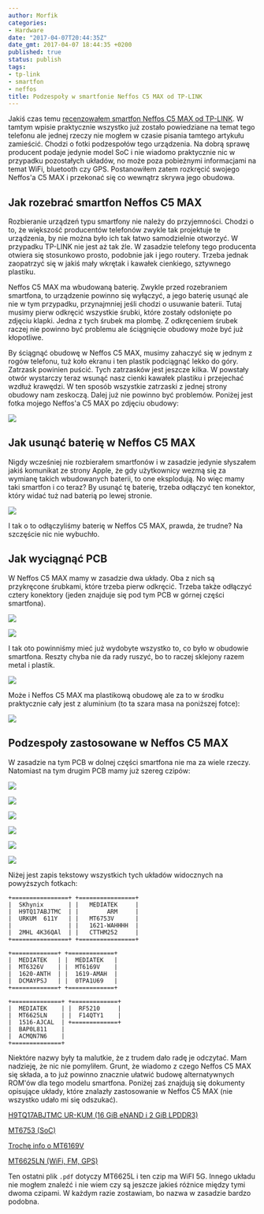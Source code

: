```yaml
---
author: Morfik
categories:
- Hardware
date: "2017-04-07T20:44:35Z"
date_gmt: 2017-04-07 18:44:35 +0200
published: true
status: publish
tags:
- tp-link
- smartfon
- neffos
title: Podzespoły w smartfonie Neffos C5 MAX od TP-LINK
---
```


Jakiś czas temu [recenzowałem smartfon Neffos C5 MAX od
TP-LINK](/post/recenzja-smartfon-neffos-c5-max-od-tp-link/). W tamtym wpisie
praktycznie wszystko już zostało powiedziane na temat tego telefonu ale jednej rzeczy nie mogłem w
czasie pisania tamtego artykułu zamieścić. Chodzi o fotki podzespołów tego urządzenia. Na dobrą
sprawę producent podaje jedynie model SoC i nie wiadomo praktycznie nic w przypadku pozostałych
układów, no może poza pobieżnymi informacjami na temat WiFi, bluetooth czy GPS. Postanowiłem zatem
rozkręcić swojego Neffos'a C5 MAX i przekonać się co wewnątrz skrywa jego obudowa.

<!--more-->
## Jak rozebrać smartfon Neffos C5 MAX

Rozbieranie urządzeń typu smartfony nie należy do przyjemności. Chodzi o to, że większość
producentów telefonów zwykle tak projektuje te urządzenia, by nie można było ich tak łatwo
samodzielnie otworzyć. W przypadku TP-LINK nie jest aż tak źle. W zasadzie telefony tego producenta
otwiera się stosunkowo prosto, podobnie jak i jego routery. Trzeba jednak zaopatrzyć się w jakiś
mały wkrętak i kawałek cienkiego, sztywnego plastiku.

Neffos C5 MAX ma wbudowaną baterię. Zwykle przed rozebraniem smartfona, to urządzenie powinno się
wyłączyć, a jego baterię usunąć ale nie w tym przypadku, przynajmniej jeśli chodzi o usuwanie
baterii. Tutaj musimy pierw odkręcić wszystkie śrubki, które zostały odsłonięte po zdjęciu klapki.
Jedna z tych śrubek ma plombę. Z odkręceniem śrubek raczej nie powinno być problemu ale ściągnięcie
obudowy może być już kłopotliwe.

By ściągnąć obudowę w Neffos C5 MAX, musimy zahaczyć się w jednym z rogów telefonu, tuż koło ekranu
i ten plastik podciągnąć lekko do góry. Zatrzask powinien puścić. Tych zatrzasków jest jeszcze
kilka. W powstały otwór wystarczy teraz wsunąć nasz cienki kawałek plastiku i przejechać wzdłuż
krawędzi. W ten sposób wszystkie zatrzaski z jednej strony obudowy nam zeskoczą. Dalej już nie
powinno być problemów. Poniżej jest fotka mojego Neffos'a C5 MAX po zdjęciu obudowy:

![](/img/2017/04/001.podzespoly-neffos-c5-max-tp-link.jpg#huge)

## Jak usunąć baterię w Neffos C5 MAX

Nigdy wcześniej nie rozbierałem smartfonów i w zasadzie jedynie słyszałem jakiś komunikat ze strony
Apple, że gdy użytkownicy wezmą się za wymianę takich wbudowanych baterii, to one eksplodują. No
więc mamy taki smartfon i co teraz? By usunąć tę baterię, trzeba odłączyć ten konektor, który widać
tuż nad baterią po lewej stronie.

![](/img/2017/04/002.podzespoly-neffos-c5-max-tp-link.jpg#huge)

I tak o to odłączyliśmy baterię w Neffos C5 MAX, prawda, że trudne? Na szczęście nic nie wybuchło.

## Jak wyciągnąć PCB

W Neffos C5 MAX mamy w zasadzie dwa układy. Oba z nich są przykręcone śrubkami, które trzeba pierw
odkręcić. Trzeba także odłączyć cztery konektory (jeden znajduje się pod tym PCB w górnej części
smartfona).

![](/img/2017/04/003.podzespoly-neffos-c5-max-tp-link.jpg#huge)

![](/img/2017/04/004.podzespoly-neffos-c5-max-tp-link.jpg#huge)

I tak oto powinniśmy mieć już wydobyte wszystko to, co było w obudowie smartfona. Reszty chyba nie
da rady ruszyć, bo to raczej sklejony razem metal i plastik.

![](/img/2017/04/005.podzespoly-neffos-c5-max-tp-link.jpg#huge)

Może i Neffos C5 MAX ma plastikową obudowę ale za to w środku praktycznie cały jest z aluminium (to
ta szara masa na poniższej fotce):

![](/img/2017/04/006.podzespoly-neffos-c5-max-tp-link.jpg#huge)

## Podzespoły zastosowane w Neffos C5 MAX

W zasadzie na tym PCB w dolnej części smartfona nie ma za wiele rzeczy. Natomiast na tym drugim PCB
mamy już szereg czipów:

![](/img/2017/04/008.podzespoly-neffos-c5-max-tp-link.jpg#huge)

![](/img/2017/04/009.podzespoly-neffos-c5-max-tp-link.jpg#huge)

![](/img/2017/04/010.podzespoly-neffos-c5-max-tp-link.jpg#huge)

![](/img/2017/04/011.podzespoly-neffos-c5-max-tp-link.jpg#huge)

![](/img/2017/04/012.podzespoly-neffos-c5-max-tp-link.jpg#huge)

![](/img/2017/04/013.podzespoly-neffos-c5-max-tp-link.jpg#huge)

Niżej jest zapis tekstowy wszystkich tych układów widocznych na powyższych fotkach:

    +================+ +================+
    |  SKhynix       | |   MEDIATEK     |
    |  H9TQ17ABJTMC  | |        ARM     |
    |  URKUM  611Y   | |   MT6753V      |
    |                | |   1621-WAHHHH  |
    |  2MHL 4K36QAl  | |   CTTHM252     |
    +================+ +================+

    +=============+ +=============+
    |  MEDIATEK   | |  MEDIATEK   |
    |  MT6326V    | |  MT6169V    |
    |  1620-ANTH  | |  1619-AMAH  |
    |  DCMAYPSJ   | |  0TPA1U69   |
    +=============+ +=============+

    +==============+ +=============+
    |  MEDIATEK    | |  RF5210     |
    |  MT6625LN    | |  F14QTY1    |
    |  1516-AJCAL  | +=============+
    |  BAP0L811    |
    |  ACMQN7N6    |
    +==============+

Niektóre nazwy były ta malutkie, że z trudem dało radę je odczytać. Mam nadzieję, że nic nie
pomyliłem. Grunt, że wiadomo z czego Neffos C5 MAX się składa, a to już powinno znacznie ułatwić
budowę alternatywnych ROM'ów dla tego modelu smartfona. Poniżej zaś znajdują się dokumenty opisujące
układy, które znalazły zastosowanie w Neffos C5 MAX (nie wszystko udało mi się odszukać).

[H9TQ17ABJTMC UR-KUM (16 GiB eNAND i 2 GiB
LPDDR3)](http://www.datasheet4u.com/download_new.php?id=1055141)

[MT6753 (SoC)](http://www.datasheetbay.com/PDF_/download.php?id=953806)

[Trochę info o
MT6169V](https://www.chipworks.com/TOC/MediaTek_MT6169V_RF_Transceiver_CAR-1510-202_TOC.pdf)

[MT6625LN (WiFi, FM, GPS)](http://www.datasheet4u.com/download_new.php?id=960584)

Ten ostatni plik `.pdf` dotyczy MT6625L i ten czip ma WiFI 5G. Innego układu nie mogłem znaleźć i
nie wiem czy są jeszcze jakieś różnice między tymi dwoma czipami. W każdym razie zostawiam, bo nazwa
w zasadzie bardzo podobna.
